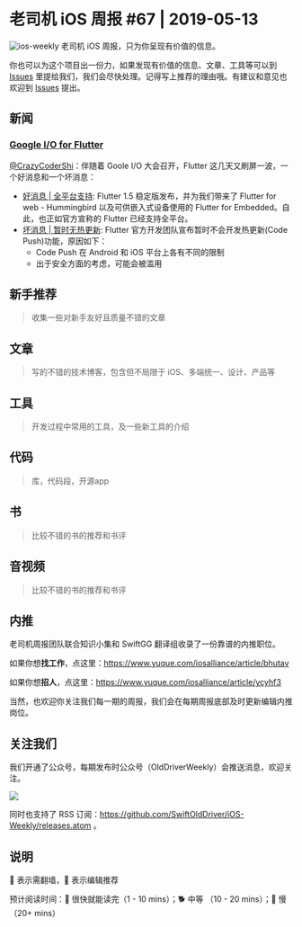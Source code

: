 # 老司机 iOS 周报 #67 | 2019-05-13

![ios-weekly](https://github.com/SwiftOldDriver/iOS-Weekly/blob/master/assets/ios-weekly.png?raw=true)
老司机 iOS 周报，只为你呈现有价值的信息。

你也可以为这个项目出一份力，如果发现有价值的信息、文章、工具等可以到 [Issues](https://github.com/SwiftOldDriver/iOS-Weekly/issues) 里提给我们，我们会尽快处理。记得写上推荐的理由哦。有建议和意见也欢迎到 [Issues](https://github.com/SwiftOldDriver/iOS-Weekly/issues) 提出。

## 新闻

### [Google I/O for Flutter](https://developers.googleblog.com/2019/05/Flutter-io19.html)

[@CrazyCoderShi](https://github.com/CrazyCoderShi)：伴随着 Goole I/O 大会召开，Flutter 这几天又刷屏一波，一个好消息和一个坏消息：

- [好消息 | 全平台支持](https://developers.googleblog.com/2019/05/Flutter-io19.html): Flutter 1.5 稳定版发布，并为我们带来了 Flutter for web - Hummingbird 以及可供嵌入式设备使用的 Flutter for Embedded。自此，也正如官方宣称的 Flutter 已经支持全平台。
- [坏消息 | 暂时无热更新](https://github.com/flutter/flutter/issues/14330): Flutter 官方开发团队宣布暂时不会开发热更新(Code Push)功能，原因如下：
  - Code Push 在 Android 和 iOS 平台上各有不同的限制
  - 出于安全方面的考虑，可能会被滥用

## 新手推荐

> 收集一些对新手友好且质量不错的文章

## 文章

> 写的不错的技术博客，包含但不局限于 iOS、多端统一、设计、产品等

## 工具

> 开发过程中常用的工具，及一些新工具的介绍

## 代码

> 库，代码段，开源app

## 书

> 比较不错的书的推荐和书评

## 音视频

> 比较不错的书的推荐和书评

## 内推

老司机周报团队联合知识小集和 SwiftGG 翻译组收录了一份靠谱的内推职位。

如果你想**找工作**，点这里：https://www.yuque.com/iosalliance/article/bhutav

如果你想**招人**，点这里：https://www.yuque.com/iosalliance/article/ycyhf3

当然，也欢迎你关注我们每一期的周报，我们会在每期周报底部及时更新编辑内推岗位。

## 关注我们

我们开通了公众号，每期发布时公众号（OldDriverWeekly）会推送消息，欢迎关注。

![](https://github.com/SwiftOldDriver/iOS-Weekly/blob/master/assets/qrcode_for_wechat.jpg?raw=true)

同时也支持了 RSS 订阅：https://github.com/SwiftOldDriver/iOS-Weekly/releases.atom 。

## 说明

🚧 表示需翻墙，🌟 表示编辑推荐

预计阅读时间：🐎 很快就能读完（1 - 10 mins）；🐕 中等 （10 - 20 mins）；🐢 慢（20+ mins）

